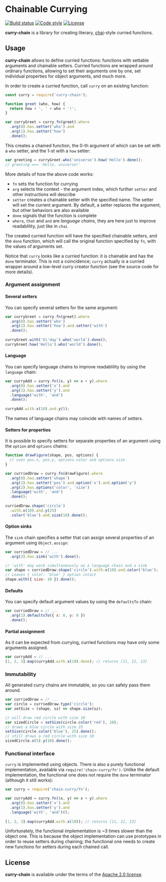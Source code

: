 # Chainable Currying

[![Build status][travis-image]][travis-url]
[![Code style][code-style-image]][code-style-url]
[![License][license-image]][license-url]

[travis-image]: https://img.shields.io/travis/slowli/curry-chain.svg?style=flat-square
[travis-url]: https://travis-ci.org/slowli/curry-chain
[code-style-image]: https://img.shields.io/badge/code%20style-semistandard-brightgreen.svg?style=flat-square
[code-style-url]: https://github.com/Flet/semistandard
[license-image]: https://img.shields.io/github/license/slowli/curry-chain.svg?style=flat-square
[license-url]: https://opensource.org/licenses/Apache-2.0

**curry-chain** is a library for creating literary, [chai][chai]-style curried
functions.

[chai]: http://chaijs.com/

## Usage

**curry-chain** allows to define curried functions: functions with settable arguments
and chainable setters. Curried functions are wrapped around ordinary functions,
allowing to set their arguments one by one, set individual properties for object
arguments, and much more.

In order to create a curried function, call `curry` on an existing function:

```javascript
const curry = require('curry-chain');

function greet (who, how) {
  return how + ', ' + who + '!';
}

var curryGreet = curry.fn(greet).where
  .arg(0).has.setter('who').and
  .arg(1).has.setter('how')
  .done();
```

This creates a chained function, the 0-th argument of which can be set with
a `who` setter, and the 1-st with a `how` setter:

```javascript
var greeting = curryGreet.who('universe').how('Hello').done();
// greeting === 'Hello, universe!'
```

More details of how the above code works:

- `fn` sets the function for currying
- `arg` selects the context - the argument index, which further `setter`
  and other instructions will describe
- `setter` creates a chainable setter with the specified name. The setter will
  set the current argument. By default, a setter replaces the argument, but other
  behaviors are also available
- `done` signals that the function is complete
- `where`, `that` and `and` are *language chains*, they are here just to improve
  readablility, just like in `chai`

The created curried function will have the specified chainable setters, and the `done`
function, which will call the original function specified by `fn`,
with the values of arguments set.

Notice that `curry` looks like a curried function: it is chainable and has
the `done` terminator. This is not a coincidence; `curry` actually *is* a curried
wrapper around a low-level curry creator function (see the source code
for more details).

### Argument assignment

#### Several setters

You can specify several setters for the same argument:

```javascript
var curryGreet = curry.fn(greet).where
  .arg(0).has.setter('who')
  .arg(1).has.setter('how').and.setter('with')
  .done();
  
curryGreet.with('G\'day').who('world').done();
curryGreet.how('Hello').who('world').done();
```

#### Language

You can specify language chains to improve readablility by using the `language` chain:

```javascript
var curryAdd = curry.fn((x, y) => x + y).where
  .arg(0).has.setter('x').and
  .arg(1).has.setter('y').and
  .language('with', 'and')
  .done();
  
curryAdd.with.x(10).and.y(5);
```

The names of language chains may coincide with names of setters.

#### Setters for properties

It is possible to specify setters for separate properties of an argument
using the `option` and `options` chains:

```javascript
function drawFigure(shape, pos, options) {
  // uses pos.x, pos.y, options.color and options.size
}

var curriedDraw = curry.fn(drawFigure).where
  .arg(0).has.setter('shape')
  .arg(1).has.setter('pos').and.option('x').and.option('y')
  .arg(2).has.options('color', 'size')
  .language('with', 'and')
  .done();
  
curriedDraw.shape('circle')
  .with.x(10).and.y(25)
  .color('blue').and.size(10).done();
```

#### Option sinks

The `sink` chain specifies a setter that can assign several properties of an argument
using `Object.assign`:

```javascript
var curriedDraw = // ...
  .arg(2).has.sink('with').done();

// 'with' may work simultaneously as a language chain and a sink
var shape = curriedDraw.shape('circle').with.x(10).and.color('blue');
// Leaves { color: 'blue' } option intact
shape.with({ size: 10 }).done();
```

#### Defaults

You can specify default argument values by using the `defaultsTo` chain:

```javascript
var curriedDraw = // ...
  .arg(1).defaultsTo({ x: 0, y: 0 })
  .done();
```

#### Partial assignment

As it can be expected from currying, curried functions may have only
some arguments assigned.

```javascript
var curryAdd = // ...
[1, 2, 3].map(curryAdd.with.x(10).done); // returns [11, 12, 13]
```

### Immutability

All generated curry chains are immutable, so you can safely pass them around.

```javascript
var curriedDraw = // ...
var circle = curriedDraw.type('circle');
var setSize = (shape, sz) => shape.size(sz);

// will draw red circle with size 10
var sizedCircle = setSize(circle.color('red'), 10);
// draws a blue circle with size 25
setSize(circle.color('blue'), 25).done();
// still draws a red circle with size 10
sizedCircle.x(5).y(10).done();
```

### Functional interface

`curry` is implemented using objects. There is also a purely functional implementation,
available via `require('chain-curry/fn')`. Unlike the default implementation,
the functional one does not require the `done` terminator (although it still works):

```javascript
var curry = require('chain-curry/fn');

var curryAdd = curry.fn((x, y) => x + y).where
  .arg(0).has.setter('x').and
  .arg(1).has.setter('y').and
  .language('with', 'and')();
  
[1, 2, 3].map(curryAdd.with.x(10)); // returns [11, 12, 13]
```

Unfortunately, the functional implementation is ~3 times slower than the object one.
This is because the object implementation can use prototypes in order to reuse
setters during chaining; the functional one needs to create new functions
for setters during each chained call.

## License

**curry-chain** is available under the terms of the [Apache 2.0 license](LICENSE).
